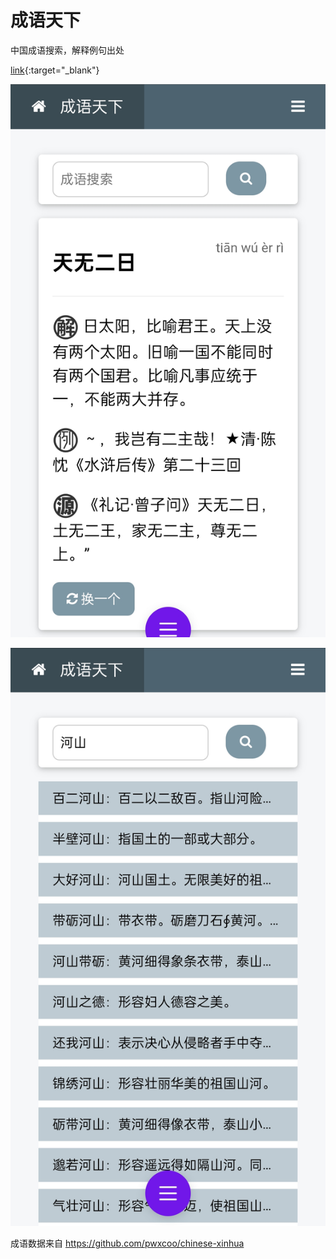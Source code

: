 # 成语天下
中国成语搜索，解释例句出处

[link]([url](https://idiom.nanos.top)){:target="_blank"}


![成语天下主页](https://github.com/tigerzioo/chinese_idiom/blob/187f7cf05fd1fc71aa3a66b02cf8974ef73151ae/screenshot/idiom01.jpg)

![成语天下搜索页](https://github.com/tigerzioo/chinese_idiom/blob/187f7cf05fd1fc71aa3a66b02cf8974ef73151ae/screenshot/idiom02.jpg)

成语数据来自
https://github.com/pwxcoo/chinese-xinhua
